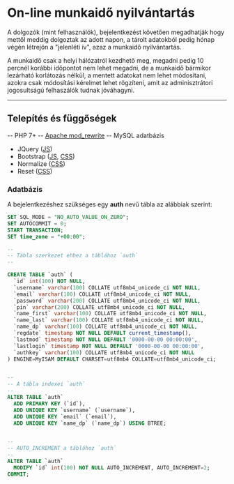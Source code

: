 # On-line munkaidő nyilvántartás

A dolgozók (mint felhasználók), bejelentkezést követően megadhatják hogy mettől meddig dolgoztak az adott napon, a tárolt adatokból pedig hónap végén létrejön a "jelenléti ív", azaz a munkaidő nyilvántartás.

A munkaidő csak a helyi hálózatról kezdhető meg, megadni pedig 10 percnél korábbi időpontot nem lehet megadni, de a munkaidő bármikor lezárható korlátozás nélkül, a mentett adatokat nem lehet módosítani, azokra csak módosítási kérelmet lehet rögzíteni, amit az adminisztrátori jogosultságú felhaszálók tudnak jóváhagyni.


---

## Telepítés és függőségek 

-- PHP 7+ 
-- [Apache mod_rewrite](.htaccess)
-- MySQL adatbázis

* JQuery ([JS](/scripts/vendor/jquery/))
* Bootstrap ([JS](/scripts/vendor/bootstrap/), [CSS](/styles/vendor/bootstrap/))
* Normalize ([CSS](/styles/vendor/normalize/))
* Reset ([CSS](/styles/vendor/reset/))


### Adatbázis

A bejelentkezéshez szükséges egy **auth** nevű tábla az alábbiak szerint:

```sql
SET SQL_MODE = "NO_AUTO_VALUE_ON_ZERO";
SET AUTOCOMMIT = 0;
START TRANSACTION;
SET time_zone = "+00:00";

--
-- Tábla szerkezet ehhez a táblához `auth`
--

CREATE TABLE `auth` (
  `id` int(100) NOT NULL,
  `username` varchar(100) COLLATE utf8mb4_unicode_ci NOT NULL,
  `email` varchar(100) COLLATE utf8mb4_unicode_ci NOT NULL,
  `password` varchar(200) COLLATE utf8mb4_unicode_ci NOT NULL,
  `pin` varchar(200) COLLATE utf8mb4_unicode_ci NOT NULL,
  `name_first` varchar(100) COLLATE utf8mb4_unicode_ci NOT NULL,
  `name_last` varchar(100) COLLATE utf8mb4_unicode_ci NOT NULL,
  `name_dp` varchar(100) COLLATE utf8mb4_unicode_ci NOT NULL,
  `regdate` timestamp NOT NULL DEFAULT current_timestamp(),
  `lastmod` timestamp NOT NULL DEFAULT '0000-00-00 00:00:00',
  `lastlogin` timestamp NOT NULL DEFAULT '0000-00-00 00:00:00',
  `authkey` varchar(100) COLLATE utf8mb4_unicode_ci NOT NULL
) ENGINE=MyISAM DEFAULT CHARSET=utf8mb4 COLLATE=utf8mb4_unicode_ci;


--
-- A tábla indexei `auth`
--
ALTER TABLE `auth`
  ADD PRIMARY KEY (`id`),
  ADD UNIQUE KEY `username` (`username`),
  ADD UNIQUE KEY `email` (`email`),
  ADD UNIQUE KEY `name_dp` (`name_dp`) USING BTREE;


--
-- AUTO_INCREMENT a táblához `auth`
--
ALTER TABLE `auth`
  MODIFY `id` int(100) NOT NULL AUTO_INCREMENT, AUTO_INCREMENT=2;
COMMIT;
```
